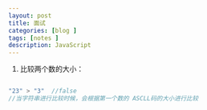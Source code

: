 ```yaml
---
layout: post
title: 面试
categories: [blog ]
tags: [notes ]
description: JavaScript
---
```



1. 比较两个数的大小：

```js

"23" > "3"  //false
//当字符串进行比较时候，会根据第一个数的 ASCLL码的大小进行比较



```
